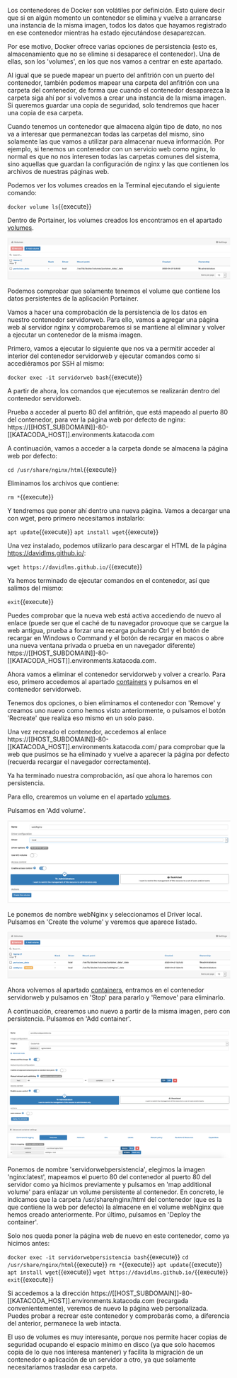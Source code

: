 Los contenedores de Docker son volátiles por definición. Esto quiere decir que si en algún momento un contenedor se elimina y vuelve a arrancarse una instancia de la misma imagen, todos los datos que hayamos registrado en ese contenedor mientras ha estado ejecutándose desaparezcan.

Por ese motivo, Docker ofrece varias opciones de persistencia (esto es, almacenamiento que no se elimine si desaparece el contenedor). Una de ellas, son los 'volumes', en los que nos vamos a centrar en este apartado.

Al igual que se puede mapear un puerto del anfitrión con un puerto del contenedor, también podemos mapear una carpeta del anfitrión con una carpeta del contenedor, de forma que cuando el contenedor desaparezca la carpeta siga ahí por si volvemos a crear una instancia de la misma imagen. Si queremos guardar una copia de seguridad, solo tendremos que hacer una copia de esa carpeta.

Cuando tenemos un contenedor que almacena algún tipo de dato, no nos va a interesar que permanezcan todas las carpetas del mismo, sino solamente las que vamos a utilizar para almacenar nueva información. Por ejemplo, si tenemos un contenedor con un servicio web como nginx, lo normal es que no nos interesen todas las carpetas comunes del sistema, sino aquellas que guardan la configuración de nginx y las que contienen los archivos de nuestras páginas web.

Podemos ver los volumes creados en la Terminal ejecutando el siguiente comando:

`docker volume ls`{{execute}}

Dentro de Portainer, los volumes creados los encontramos en el apartado [volumes](https://[[HOST_SUBDOMAIN]]-9000-[[KATACODA_HOST]].environments.katacoda.com/#/volumes).

![Lista de volumes](https://raw.githubusercontent.com/DavidLMS/katacoda-scenarios/master/portainer/assets/volumes-portainer.png)

Podemos comprobar que solamente tenemos el volume que contiene los datos persistentes de la aplicación Portainer.

Vamos a hacer una comprobación de la persistencia de los datos en nuestro contenedor servidorweb. Para ello, vamos a agregar una página web al servidor nginx y comprobaremos si se mantiene al eliminar y volver a ejecutar un contenedor de la misma imagen.

Primero, vamos a ejecutar lo siguiente que nos va a permitir acceder al interior del contenedor servidorweb y ejecutar comandos como si accediéramos por SSH al mismo:

`docker exec -it servidorweb bash`{{execute}}

A partir de ahora, los comandos que ejecutemos se realizarán dentro del contenedor servidorweb. 

Prueba a acceder al puerto 80 del anfitrión, que está mapeado al puerto 80 del contenedor, para ver la página web por defecto de nginx: https://[[HOST_SUBDOMAIN]]-80-[[KATACODA_HOST]].environments.katacoda.com

A continuación, vamos a acceder a la carpeta donde se almacena la página web por defecto:

`cd /usr/share/nginx/html`{{execute}}

Eliminamos los archivos que contiene:

`rm *`{{execute}}

Y tendremos que poner ahí dentro una nueva página. Vamos a decargar una con wget, pero primero necesitamos instalarlo:

`apt update`{{execute}}
`apt install wget`{{execute}}

Una vez instalado, podemos utilizarlo para descargar el HTML de la página https://davidlms.github.io/:

`wget https://davidlms.github.io/`{{execute}}

Ya hemos terminado de ejecutar comandos en el contenedor, así que salimos del mismo:

`exit`{{execute}}

Puedes comprobar que la nueva web está activa accediendo de nuevo al enlace (puede ser que el caché de tu navegador provoque que se cargue la web antigua, prueba a forzar una recarga pulsando Ctrl y el botón de recargar en Windows o Command y el botón de recargar en macos o abre una nueva ventana privada o prueba en un navegador diferente) https://[[HOST_SUBDOMAIN]]-80-[[KATACODA_HOST]].environments.katacoda.com.

Ahora vamos a eliminar el contenedor servidorweb y volver a crearlo. Para eso, primero accedemos al apartado [containers](https://[[HOST_SUBDOMAIN]]-9000-[[KATACODA_HOST]].environments.katacoda.com/#/containers) y pulsamos en el contenedor servidorweb.

Tenemos dos opciones, o bien eliminamos el contenedor con 'Remove' y creamos uno nuevo como hemos visto anteriormente, o pulsamos el botón 'Recreate' que realiza eso mismo en un solo paso.

Una vez recreado el contenedor, accedemos al enlace https://[[HOST_SUBDOMAIN]]-80-[[KATACODA_HOST]].environments.katacoda.com/ para comprobar que la web que pusimos se ha eliminado y vuelve a aparecer la página por defecto (recuerda recargar el navegador correctamente).

Ya ha terminado nuestra comprobación, así que ahora lo haremos con persistencia.

Para ello, crearemos un volume en el apartado [volumes](https://[[HOST_SUBDOMAIN]]-9000-[[KATACODA_HOST]].environments.katacoda.com/#/volumes).

Pulsamos en 'Add volume'.

![Creando un volume](https://raw.githubusercontent.com/DavidLMS/katacoda-scenarios/master/portainer/assets/volume-creation-portainer.png)

Le ponemos de nombre webNginx y seleccionamos el Driver local. Pulsamos en 'Create the volume' y veremos que aparece listado.

![Volume creado](https://raw.githubusercontent.com/DavidLMS/katacoda-scenarios/master/portainer/assets/volume-created-portainer.png)

Ahora volvemos al apartado [containers](https://[[HOST_SUBDOMAIN]]-9000-[[KATACODA_HOST]].environments.katacoda.com/#/containers), entramos en el contenedor servidorweb y pulsamos en 'Stop' para pararlo y 'Remove' para eliminarlo.

A continuación, crearemos uno nuevo a partir de la misma imagen, pero con persistencia. Pulsamos en 'Add container'.

![Creando un contenedor con persistencia](https://raw.githubusercontent.com/DavidLMS/katacoda-scenarios/master/portainer/assets/persistent-container-portainer.png)

Ponemos de nombre 'servidorwebpersistencia', elegimos la imagen 'nginx:latest', mapeamos el puerto 80 del contenedor al puerto 80 del servidor como ya hicimos previamente y pulsamos en 'map additional volume' para enlazar un volume persistente al contenedor. En concreto, le indicamos que la carpeta /usr/share/nginx/html del contenedor (que es la que contiene la web por defecto) la almacene en el volume webNginx que hemos creado anteriormente. Por último, pulsamos en 'Deploy the container'.

Solo nos queda poner la página web de nuevo en este contenedor, como ya hicimos antes:

`docker exec -it servidorwebpersistencia bash`{{execute}}
`cd /usr/share/nginx/html`{{execute}}
`rm *`{{execute}}
`apt update`{{execute}}
`apt install wget`{{execute}}
`wget https://davidlms.github.io/`{{execute}}
`exit`{{execute}}

Si accedemos a la dirección https://[[HOST_SUBDOMAIN]]-80-[[KATACODA_HOST]].environments.katacoda.com (recargada convenientemente), veremos de nuevo la página web personalizada. Puedes probar a recrear este contenedor y comprobarás como, a diferencia del anterior, permanece la web intacta.

El uso de volumes es muy interesante, porque nos permite hacer copias de seguridad ocupando el espacio mínimo en disco (ya que solo hacemos copia de lo que nos interesa mantener) y facilita la migración de un contenedor o aplicación de un servidor a otro, ya que solamente necesitaríamos trasladar esa carpeta.
